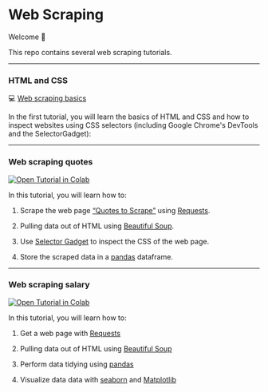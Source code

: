# Web Scraping
 
Welcome :wave: 
 
This repo contains several web scraping tutorials.

---

### HTML and CSS


:computer: [Web scraping basics](https://kirenz.github.io/codelabs/codelabs/webscraping/#0)

In the first tutorial, you will learn the basics of HTML and CSS and how to inspect websites using CSS selectors (including Google Chrome's DevTools and the SelectorGadget):




---


### Web scraping quotes

[![Open Tutorial in Colab](https://colab.research.google.com/assets/colab-badge.svg)](https://colab.research.google.com/github/kirenz/web-scraping/blob/main/quotes/web-scraping-quotes.ipynb)

In this tutorial, you will learn how to:

1. Scrape the web page [“Quotes to Scrape”](https://quotes.toscrape.com/) using [Requests](https://docs.python-requests.org/en/latest/). 

1. Pulling data out of HTML using [Beautiful Soup](https://www.crummy.com/software/BeautifulSoup/bs4/doc/).

1. Use [Selector Gadget](https://chrome.google.com/webstore/detail/selectorgadget/mhjhnkcfbdhnjickkkdbjoemdmbfginb) to inspect the CSS of the web page.

1. Store the scraped data in a [pandas](https://pandas.pydata.org/) dataframe.


---

### Web scraping salary

[![Open Tutorial in Colab](https://colab.research.google.com/assets/colab-badge.svg)](https://colab.research.google.com/github/kirenz/web-scraping/blob/main/salary/web-scraping-salary.ipynb)

In this tutorial, you will learn how to:

1. Get a web page with [Requests](https://docs.python-requests.org/en/latest/) 


1. Pulling data out of HTML using  [Beautiful Soup](https://www.crummy.com/software/BeautifulSoup/bs4/doc/)


1. Perform data tidying using [pandas](https://pandas.pydata.org/)


1. Visualize data data with [seaborn](https://seaborn.pydata.org/) and [Matplotlib](https://matplotlib.org/)